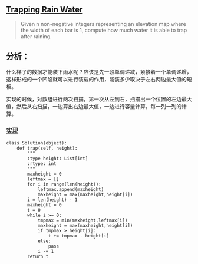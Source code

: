 ## [Trapping Rain Water](https://leetcode.com/problems/trapping-rain-water/#/description)


>Given n non-negative integers representing an elevation map where the width of each bar is 1, compute how much water it is able to trap after raining.

## 分析：

什么样子的数据才能装下雨水呢？应该是先一段单调递减，紧接着一个单调递增，这样形成的一个凹陷就可以进行装载的作用，能装多少取决于左右两边最大值的短板。

实现的时候，对数组进行两次扫描，第一次从左到右，扫描出一个位置的左边最大值，然后从右扫描，一边算出右边最大值，一边进行容量计算。每一列一列的计算。

### [实现](../sourcecode/RotateImage.py)
```
class Solution(object):
    def trap(self, height):
        """
        :type height: List[int]
        :rtype: int
        """
        maxheight = 0
        leftmax = []
        for i in range(len(height)):
            leftmax.append(maxheight)
            maxheight = max(maxheight,height[i])
        i = len(height) - 1
        maxheight = 0
        t = 0
        while i >= 0:
            tmpmax = min(maxheight,leftmax[i])
            maxheight = max(maxheight,height[i])
            if tmpmax > height[i]:
                t += tmpmax - height[i]
            else:
                pass
            i -= 1
        return t
```
